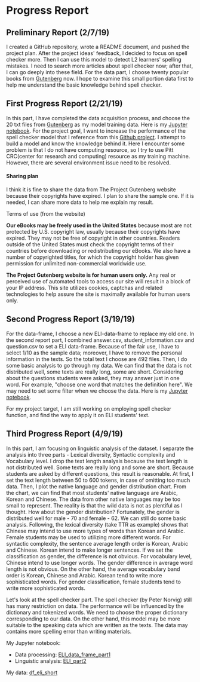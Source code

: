 # Progress Report

## Preliminary Report (2/7/19)
I created a GitHub repository, wrote a README document, and pushed the project plan. After the project ideas' feedback, I decided to focus on spell checker more. Then I can use this model to detect L2 learners' spelling mistakes. I need to search more articles about spell checker now; after that, I can go deeply into these field. For the data part, I choose twenty popular books from [Gutenberg](http://www.gutenberg.org) now. I hope to examine this small portion data first to help me understand the basic knowledge behind spell checker.

## First Progress Report (2/21/19)
In this part, I have completed the data acquisition process, and choose the 20 txt files from [Gutenberg](http://www.gutenberg.org) as my model training data. Here is my [Jupyter notebook](https://github.com/Data-Science-for-Linguists-2019/Spell-Checker/blob/master/spell_checker_main.ipynb). For the project goal, I want to increase the performance of the spell checker model that I reference from this [Github project](https://github.com/Currie32/Spell-Checker). I attempt to build a model and know the knowledge behind it. Here I encounter some problem is that I do not have computing resource, so I try to use Pitt CRC(center for research and computing) resource as my training machine. However, there are several environment issue need to be resolved.

#### Sharing plan
I think it is fine to share the data from The Project Gutenberg website because their copyrights have expired. I plan to share the sample one. If it is needed, I can share more data to help me explain my result.

Terms of use (from the website)

**Our eBooks may be freely used in the United States** because most are not protected by U.S. copyright law, usually because their copyrights have expired. They may not be free of copyright in other countries. Readers outside of the United States must check the copyright terms of their countries before downloading or redistributing our eBooks. We also have a number of copyrighted titles, for which the copyright holder has given permission for unlimited non-commercial worldwide use.

**The Project Gutenberg website is for human users only.** Any real or perceived use of automated tools to access our site will result in a block of your IP address. This site utilizes cookies, captchas and related technologies to help assure the site is maximally available for human users only.

## Second Progress Report (3/19/19)

For the data-frame, I choose a new ELI-data-frame to replace my old one. In the second report part, I combined answer.csv, student_information.csv and  question.csv to set a ELI data-frame. Because of the fair use, I have to select 1/10 as the sample data; moreover, I have to remove the personal information in the texts. So the total text I choose are 492 files. Then, I do some basic analysis to go through my data. We can find that the data is not distributed well, some texts are really long, some are short. Considering about the questions students were asked, they may answer just in one word. For example, "choose one word that matches the definition here". We may need to set some filter when we choose the data. Here is my [Jupyter notebook](https://github.com/Data-Science-for-Linguists-2019/Spell-Checker/blob/master/ELI_data_frame.ipynb).

For my project target, I am still working on employing spell checker function, and find the way to apply it on ELI students' text.


## Third Progress Report (4/9/19)
In this part, I am focusing on linguistic analysis of the dataset. I separate the analysis into three parts - Lexical diversity, Syntactic complexity and Vocabulary level. I drop the text length analysis because the text length is not distributed well. Some texts are really long and some are short. Because students are asked by different questions, this result is reasonable. At first, I set the text length between 50 to 600 tokens, in case of omitting too much data. Then, I plot the native language and gender distribution chart. From the chart, we can find that most students' native language are Arabic, Korean and Chinese. The data from other native languages may be too small to represent. The reality is that the wild data is not as plentiful as I thought. How about the gender distribution? Fortunately, the gender is distributed well for male - 70 and female - 62. We can still do some basic analysis. Following, the lexical diversity (take TTR as example) shows that Chinese may intend to use more types of words than Korean and Arabic. Female students may be used to utilizing more different words. For syntactic complexity, the sentence average length order is Korean, Arabic and Chinese. Korean intend to make longer sentences. If we set the classification as gender, the difference is not obvious. For vocabulary level, Chinese intend to use longer words. The gender difference in average word length is not obvious. On the other hand, the average vocabulary band order is Korean, Chinese and Arabic. Korean tend to write more sophisticated words. For gender classification, female students tend to write more sophisticated words.  

Let's look at the spell checker part. The spell checker (by Peter Norvig) still has many restriction on data. The performance will be influenced by the dictionary and tokenized words. We need to choose the proper dictionary corresponding to our data. On the other hand, this model may be more suitable to the speaking data which are written as the texts. The data may contains more spelling error than writing materials.  

My Jupyter notebook:
- Data processing: [ELI_data_frame_part1](https://github.com/Data-Science-for-Linguists-2019/Spell-Checker/blob/master/ELI_data_frame_part1.ipynb)  
- Linguistic analysis: [ELI_part2](https://github.com/Data-Science-for-Linguists-2019/Spell-Checker/blob/master/ELI_part2.ipynb)  
 
My data: [df_eli_short](https://github.com/Data-Science-for-Linguists-2019/Spell-Checker/tree/master/data_sample)
